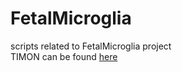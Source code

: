 # FetalMicroglia
scripts related to FetalMicroglia project \
TIMON can be found [here](https://github.com/rzzli/TIMON.git)

